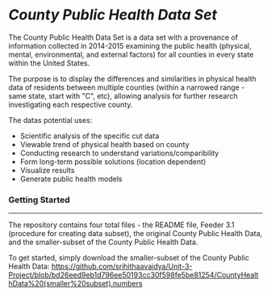 # ***County Public Health Data Set***

The County Public Health Data Set is a data set with a provenance of information collected in 2014-2015 examining the public health (physical, mental, environmental, and external factors) for all counties in every state within the United States. 

The purpose is to display the differences and similarities in physical health data of residents between multiple counties (within a narrowed range - same state, start with "C", etc), allowing analysis for further research investigating each respective county. 

The datas potential uses:
- Scientific analysis of the specific cut data
- Viewable trend of physical health based on county
- Conducting research to understand variations/comparibility
- Form long-term possible solutions (location dependent)
- Visualize results
- Generate public health models 

### **Getting Started**
---
The repository contains four total files - the README file, Feeder 3.1 (procedure for creating data subset), the original County Public Health Data, and the smaller-subset of the County Public Health Data.

To get started, simply download the smaller-subset of the County Public Health Data: https://github.com/srihithaavaidya/Unit-3-Project/blob/bd26eed9eb1d796ee50193cc30f598fe5be81254/CountyHealthData%20(smaller%20subset).numbers 
